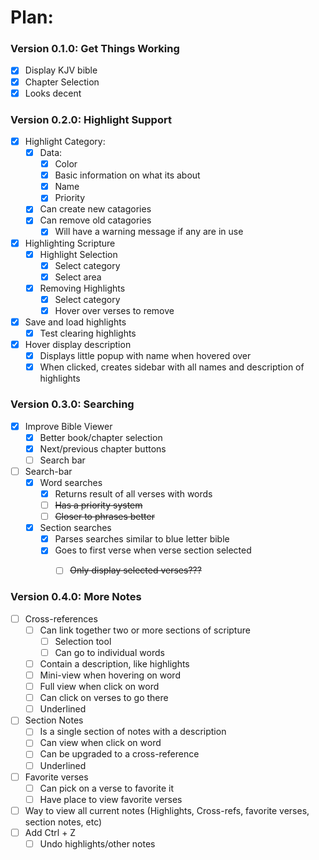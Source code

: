 # Plan:
### Version 0.1.0: Get Things Working
- [x] Display KJV bible
- [x] Chapter Selection
- [x] Looks decent

### Version 0.2.0: Highlight Support
- [x] Highlight Category:
  - [x] Data:
    - [x] Color
    - [x] Basic information on what its about
    - [x] Name
    - [x] Priority
  - [x] Can create new catagories
  - [x] Can remove old catagories
    - [x] Will have a warning message if any are in use
- [x] Highlighting Scripture
  - [x] Highlight Selection
    - [x] Select category
    - [x] Select area
  - [x] Removing Highlights
    - [x] Select category
    - [x] Hover over verses to remove
- [x] Save and load highlights
  - [x] Test clearing highlights
- [x] Hover display description
  - [x] Displays little popup with name when hovered over
  - [x] When clicked, creates sidebar with all names and description of highlights

### Version 0.3.0: Searching
- [x] Improve Bible Viewer
  - [x] Better book/chapter selection
  - [x] Next/previous chapter buttons
  - [ ] Search bar
- [ ] Search-bar
  - [x] Word searches
    - [x] Returns result of all verses with words
    - [ ] ~~Has a priority system~~
    - [ ] ~~Closer to phrases better~~
  - [x] Section searches
    - [x] Parses searches similar to blue letter bible
    - [x] Goes to first verse when verse section selected
      - [ ] ~~Only display selected verses???~~


### Version 0.4.0: More Notes
- [ ] Cross-references
  - [ ] Can link together two or more sections of scripture
    - [ ] Selection tool
    - [ ] Can go to individual words
  - [ ] Contain a description, like highlights
  - [ ] Mini-view when hovering on word
  - [ ] Full view when click on word
  - [ ] Can click on verses to go there
  - [ ] Underlined
- [ ] Section Notes
  - [ ] Is a single section of notes with a description
  - [ ] Can view when click on word
  - [ ] Can be upgraded to a cross-reference
  - [ ] Underlined
- [ ] Favorite verses
  - [ ] Can pick on a verse to favorite it
  - [ ] Have place to view favorite verses
- [ ] Way to view all current notes (Highlights, Cross-refs, favorite verses, section notes, etc)
- [ ] Add Ctrl + Z
  - [ ] Undo highlights/other notes